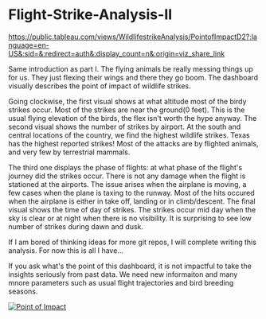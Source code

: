 # Flight-Strike-Analysis-II

https://public.tableau.com/views/WildlifestrikeAnalysis/PointofImpactD2?:language=en-US&:sid=&:redirect=auth&:display_count=n&:origin=viz_share_link

Same introduction as part I. The flying animals be really messing things up for us. They just flexing their wings and there they go boom.
The dashboard visually describes the point of impact of wildlife strikes. 

Going clockwise, the first visual shows at what altitude most of the birdy strikes occur. Most of the strikes are near the ground(0 feet). This is the usual flying elevation of the birds, the flex isn't worth the hype anyway. The second visual shows the number of strikes by airport. At the south and central locations of the country, we find the highest wildlife strikes. Texas has the highest reported strikes! Most of the attacks are by flighted animals, and very few by terrestrial mammals. 

The third one displays the phase of flights: at what phase of the flight's journey did the strikes occur. There is not any damage when the flight is stationed at the airports. The issue arises when the airplane is moving, a few cases when the plane is taxing to the runway. Most of the hits occured when the airplane is either in take off, landing or in climb/descent. The final visual shows the time of day of strikes. The strikes occur mid day when the sky is clear or at night when there is no visibility. It is surprising to see low number of strikes during dawn and dusk.  

If I am bored of thinking ideas for more git repos, I will complete writing this analysis. For now this is all I have...

If you ask what's the point of this dashboard, it is not impactful to take the insights seriously from past data. We need new informaiton and many mnore parameters such as usual flight trajectories and bird breeding seasons. 

<!DOCTYPE html>
<html lang="en">
<body>
  <!-- Tableau embed: Point of Impact -->
  <div class="tableauPlaceholder" id="viz1745636235939" style="position: relative">
    <noscript>
      <a href="#">
        <img
          alt="Point of Impact"
          src="https://public.tableau.com/static/images/Wi/WildlifestrikeAnalysis/PointofImpactD2/1_rss.png"
          style="border:none"
        />
      </a>
    </noscript>
  </div>



